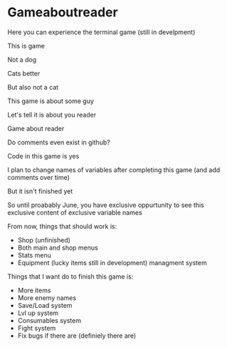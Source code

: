 # Gameaboutreader
Here you can experience the terminal game (still in develpment)

This is game

Not a dog

Cats better

But also not a cat

This game is about some guy

Let's tell it is about you reader

Game about reader

Do comments even exist in github?

Code in this game is yes

I plan to change names of variables after completing this game (and add comments over time)

But it isn't finished yet

So until proabably June, you have exclusive oppurtunity to see this exclusive content of exclusive variable names



From now, things that should work is:
- Shop (unfinished)
- Both main and shop menus
- Stats menu
- Equipment (lucky items still in development) managment system 

Things that I want do to finish this game is:
- More items
- More enemy names
- Save/Load system
- Lvl up system
- Consumables system
- Fight system
- Fix bugs if there are (definiely there are)
